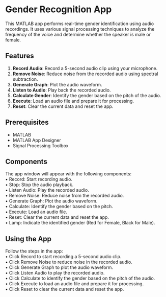 # Gender Recognition App

This MATLAB app performs real-time gender identification using audio recordings. It uses various signal processing techniques to analyze the frequency of the voice and determine whether the speaker is male or female.

## Features

1. **Record Audio**: Record a 5-second audio clip using your microphone.
2. **Remove Noise**: Reduce noise from the recorded audio using spectral subtraction.
3. **Generate Graph**: Plot the audio waveform.
4. **Listen to Audio**: Play back the recorded audio.
5. **Calculate Gender**: Identify the gender based on the pitch of the audio.
6. **Execute**: Load an audio file and prepare it for processing.
7. **Reset**: Clear the current data and reset the app.

## Prerequisites

- MATLAB
- MATLAB App Designer
- Signal Processing Toolbox

## Components

The app window will appear with the following components: <br/>
	•	Record: Start recording audio. <br/>
	•	Stop: Stop the audio playback.  <br/>
	•	Listen Audio: Play the recorded audio.  <br/>
	•	Remove Noise: Reduce noise from the recorded audio.  <br/>
	•	Generate Graph: Plot the audio waveform.  <br/>
	•	Calculate: Identify the gender based on the pitch.  <br/>
	•	Execute: Load an audio file.  <br/>
	•	Reset: Clear the current data and reset the app.  <br/>
	•	Lamp: Indicate the identified gender (Red for Female, Black for Male).  <br/>

 ## Using the App
 Follow the steps in the app: <br/>
	•	Click Record to start recording a 5-second audio clip. <br/>
	•	Click Remove Noise to reduce noise in the recorded audio. <br/>
	•	Click Generate Graph to plot the audio waveform. <br/>
	•	Click Listen Audio to play the recorded audio. <br/>
	•	Click Calculate to identify the gender based on the pitch of the audio. <br/>
	•	Click Execute to load an audio file and prepare it for processing. <br/>
	•	Click Reset to clear the current data and reset the app. <br/>
 
